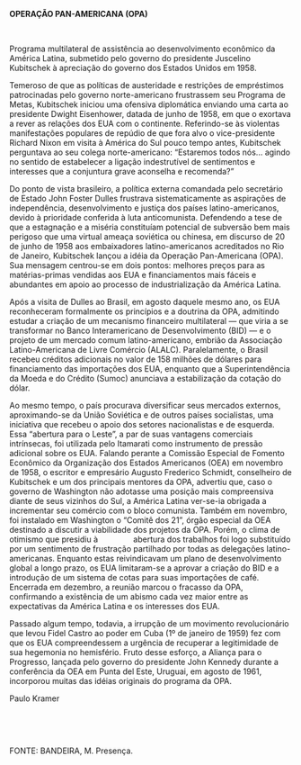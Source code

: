**OPERAÇÃO PAN-AMERICANA (OPA)**

 

Programa multilateral de assistência ao desenvolvimento econômico da
América Latina, submetido pelo governo do presidente Juscelino
Kubitschek à apreciação do governo dos Estados Unidos em 1958.

Temeroso de que as políticas de austeridade e restrições de empréstimos
patrocinadas pelo governo norte-americano frustrassem seu Programa de
Metas, Kubitschek iniciou uma ofensiva diplomática enviando uma carta ao
presidente Dwight Eisenhower, datada de junho de 1958, em que o exortava
a rever as relações dos EUA com o continente. Referindo-se às violentas
manifestações populares de repúdio de que fora alvo o vice-presidente
Richard Nixon em visita à América do Sul pouco tempo antes, Kubitschek
perguntava ao seu colega norte-americano: “Estaremos todos nós... agindo
no sentido de estabelecer a ligação indestrutível de sentimentos e
interesses que a conjuntura grave aconselha e recomenda?”

Do ponto de vista brasileiro, a política externa comandada pelo
secretário de Estado John Foster Dulles frustrava sistematicamente as
aspirações de independência, desenvolvimento e justiça dos países
latino-americanos, devido à prioridade conferida à luta anticomunista.
Defendendo a tese de que a estagnação e a miséria constituíam potencial
de subversão bem mais perigoso que uma virtual ameaça soviética ou
chinesa, em discurso de 20 de junho de 1958 aos embaixadores
latino-americanos acreditados no Rio de Janeiro, Kubitschek lançou a
idéia da Operação Pan-Americana (OPA). Sua mensagem centrou-se em dois
pontos: melhores preços para as matérias-primas vendidas aos EUA e
financiamentos mais fáceis e abundantes em apoio ao processo de
industrialização da América Latina.

Após a visita de Dulles ao Brasil, em agosto daquele mesmo ano, os EUA
reconheceram formalmente os princípios e a doutrina da OPA, admitindo
estudar a criação de um mecanismo financeiro multilateral — que viria a
se transformar no Banco Interamericano de Desenvolvimento (BID) — e o
projeto de um mercado comum latino-americano, embrião da Associação
Latino-Americana de Livre Comércio (ALALC). Paralelamente, o Brasil
recebeu créditos adicionais no valor de 158 milhões de dólares para
financiamento das importações dos EUA, enquanto que a Superintendência
da Moeda e do Crédito (Sumoc) anunciava a estabilização da cotação do
dólar.

Ao mesmo tempo, o país procurava diversificar seus mercados externos,
aproximando-se da União Soviética e de outros países socialistas, uma
iniciativa que recebeu o apoio dos setores nacionalistas e de esquerda.
Essa “abertura para o Leste”, a par de suas vantagens comerciais
intrínsecas, foi utilizada pelo Itamarati como instrumento de pressão
adicional sobre os EUA. Falando perante a Comissão Especial de Fomento
Econômico da Organização dos Estados Americanos (OEA) em novembro de
1958, o escritor e empresário Augusto Frederico Schmidt, conselheiro de
Kubitschek e um dos principais mentores da OPA, advertiu que, caso o
governo de Washington não adotasse uma posição mais compreensiva diante
de seus vizinhos do Sul, a América Latina ver-se-ia obrigada a
incrementar seu comércio com o bloco comunista. Também em novembro, foi
instalado em Washington o “Comitê dos 21”, órgão especial da OEA
destinado a discutir a viabilidade dos projetos da OPA. Porém, o clima
de otimismo que presidiu à                abertura dos trabalhos foi
logo substituído por um sentimento de frustração partilhado por todas as
delegações latino-americanas. Enquanto estas reivindicavam um plano de
desenvolvimento global a longo prazo, os EUA limitaram-se a aprovar a
criação do BID e a introdução de um sistema de cotas para suas
importações de café. Encerrada em dezembro, a reunião marcou o fracasso
da OPA, confirmando a existência de um abismo cada vez maior entre as
expectativas da América Latina e os interesses dos EUA.

Passado algum tempo, todavia, a irrupção de um movimento revolucionário
que levou Fidel Castro ao poder em Cuba (1º de janeiro de 1959) fez com
que os EUA compreendessem a urgência de recuperar a legitimidade de sua
hegemonia no hemisfério. Fruto desse esforço, a Aliança para o
Progresso, lançada pelo governo do presidente John Kennedy durante a
conferência da OEA em Punta del Este, Uruguai, em agosto de 1961,
incorporou muitas das idéias originais do programa da OPA.

Paulo Kramer

 

 

FONTE: BANDEIRA, M. Presença.

 
